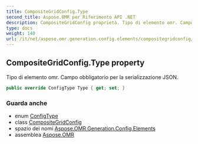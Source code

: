 ```yaml
---
title: CompositeGridConfig.Type
second_title: Aspose.OMR per Riferimento API .NET
description: CompositeGridConfig proprietà. Tipo di elemento omr. Campo obbligatorio per la serializzazione JSON.
type: docs
weight: 140
url: /it/net/aspose.omr.generation.config.elements/compositegridconfig/type/
---
```

## CompositeGridConfig.Type property

Tipo di elemento omr. Campo obbligatorio per la serializzazione JSON.

```csharp
public override ConfigType Type { get; set; }
```

### Guarda anche

* enum [ConfigType](../../../aspose.omr.generation.config.enums/configtype/)
* class [CompositeGridConfig](../)
* spazio dei nomi [Aspose.OMR.Generation.Config.Elements](../../compositegridconfig/)
* assemblea [Aspose.OMR](../../../)


